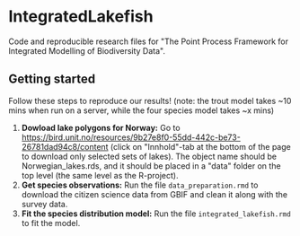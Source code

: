 # IntegratedLakefish
Code and reproducible research files for "The Point Process Framework for Integrated Modelling of Biodiversity Data".

## Getting started
Follow these steps to reproduce our results! (note: the trout model takes ~10 mins when run on a server, while the four species model takes ~x mins)

1. **Dowload lake polygons for Norway:** Go to https://bird.unit.no/resources/9b27e8f0-55dd-442c-be73-26781dad94c8/content (click on "Innhold"-tab at the bottom of the page to download only selected sets of lakes). The object name should be Norwegian_lakes.rds, and it should be placed in a "data" folder on the top level (the same level as the R-project).
2. **Get species observations:** Run the file `data_preparation.rmd` to download the citizen science data from GBIF and clean it along with the survey data.
3. **Fit the species distribution model:** Run the file `integrated_lakefish.rmd` to fit the model.
